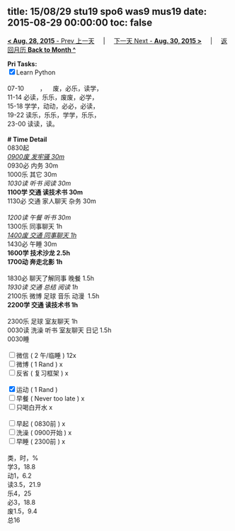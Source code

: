 title: 15/08/29 stu19 spo6 was9 mus19
date: 2015-08-29 00:00:00
toc: false
---
[**< Aug. 28, 2015** - Prev 上一天](/lifelogs/2015/08/d28.html) &nbsp; &nbsp; | &nbsp; &nbsp; [下一天 Next - **Aug. 30, 2015 >**](/lifelogs/2015/08/d30.html) &nbsp; &nbsp; |  &nbsp; &nbsp; [返回月历 **Back to Month ^**](/lifelogs/2015/08/index.html)
<br/><div><strong>Pri Tasks:</strong></div><div><input checked="true" type="checkbox"/>Learn Python</div><div><br/></div><div>07-10         ，    废，必乐，读学，</div><div>11-14 必读，乐乐，废废，必学，</div><div>15-18 学学，动动，必必，必读，</div><div>19-22 读乐，乐乐，学学，乐乐，</div><div>23-00 读读，读。</div><div><br/></div><div><b># Time Detail</b></div><div>0830起</div><div><i><u>0900废 发牢骚 30m</u></i></div><div>0930必 内务 30m</div><div>1000乐 其它 30m</div><div><i>1030读 听书 阅读 30m</i></div><div><b>1100学 交通 读技术书 30m</b></div><div>1130必 交通 家人聊天 杂务 30m</div><div><b><br/></b></div><div><i>1200读 午餐 听书 30m</i></div><div>1300乐 同事聊天 1h</div><div><i><u>1400废 交通 同事聊天 1h</u></i></div><div>1430必 午睡 30m</div><div><b>1600学 技术沙龙 2.5h</b></div><div><b>1700动 奔走北影 1h</b></div><div><b><br/></b></div><div>1830必 聊天了解同事 晚餐 1.5h</div><div><i>1930读 交通 总结 阅读 1h</i></div><div>2100乐 微博 足球 音乐 动漫  1.5h</div><div><b>2200学 交通 读技术书 1h</b></div><div><b><br/></b></div><div>2300乐 足球 室友聊天 1h</div><div>0030读 洗澡 听书 室友聊天 日记 1.5h</div><div>0030睡</div><div><br/></div><div><input type="checkbox"/>微信 ( 2 午/临睡 ) 12x</div><div><input type="checkbox"/>微博 ( 1 Rand ) x</div><div><input type="checkbox"/>反省 ( 复习框架 ) x</div><div><br/></div><div><div><input checked="true" type="checkbox"/>运动 ( 1 Rand ) </div><div><input type="checkbox"/>早餐 ( Never too late ) x</div></div><div><input type="checkbox"/>只喝白开水 x</div><div><br/></div><div><input type="checkbox"/>早起 ( 0830前 ) x</div><div><input type="checkbox"/>洗澡 ( 0900开始 ) x<br/></div><div><input type="checkbox"/>早睡 ( 2300前 ) x</div><div><br clear="none"/></div><div>类，时，%</div><div>学3，18.8</div><div>动1，6.2</div><div>读3.5，21.9<br clear="none"/>乐4，25</div><div>必3，18.8</div><div>废1.5，9.4</div><div>总16</div>